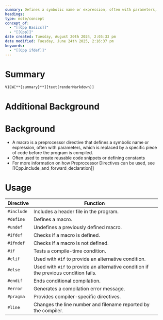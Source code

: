 ```yaml
---
summary: Defines a symbolic name or expression, often with parameters, which is replaced by a specific piece of code before the program is compiled. Often used to create reusable code snippets or defining constants.
headings: 
type: note/concept
concept_of:
  - "[[Cpp Basics]]"
  - "[[Cpp]]"
date created: Tuesday, August 20th 2024, 2:05:33 pm
date modified: Tuesday, June 24th 2025, 2:16:37 pm
keywords:
  - "[[Cpp ifdef]]"
---
```


# Summary
`VIEW[**{summary}**][text(renderMarkdown)]`

# Additional Background


# Background
- A macro is a preprocessor directive that defines a symbolic name or expression, often with parameters, which is replaced by a specific piece of code before the program is compiled. 
- Often used to create reusable code snippets or defining constants
- For more information on how Preprocessor Directives can be used, see [[Cpp.include_and_forward_declaration]]

# Usage
| Directive       | Function                                                                           |
|-----------------|------------------------------------------------------------------------------------|
| `#include`      | Includes a header file in the program.                                            |
| `#define`       | Defines a macro.                                                                   |
| `#undef`        | Undefines a previously defined macro.                                             |
| `#ifdef`        | Checks if a macro is defined.                                                     |
| `#ifndef`       | Checks if a macro is not defined.                                                 |
| `#if`           | Tests a compile-time condition.                                                   |
| `#elif`         | Used with `#if` to provide an alternative condition.                               |
| `#else`         | Used with `#if` to provide an alternative condition if the previous condition fails.|
| `#endif`        | Ends conditional compilation.                                                      |
| `#error`        | Generates a compilation error message.                                             |
| `#pragma`       | Provides compiler-specific directives.                                             |
| `#line`         | Changes the line number and filename reported by the compiler.                     |
